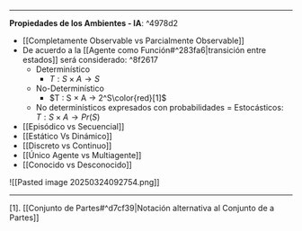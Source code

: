 ***
**Propiedades de los Ambientes - IA**: ^4978d2
- [[Completamente Observable vs Parcialmente Observable]]
- De acuerdo a la [[Agente como Función#^283fa6|transición entre estados]] será considerado: ^8f2617
	- Determinístico
		- $T :S×A→S$
	- No-Determinístico
		- $T : S × A → 2^S\color{red}[1]$
	- No determinísticos expresados con probabilidades = Estocásticos: $T : S × A → Pr (S)$
- [[Episódico vs Secuencial]]
- [[Estático Vs Dinámico]] 
- [[Discreto vs Continuo]] 
- [[Único Agente vs Multiagente]] 
- [[Conocido vs Desconocido]]

![[Pasted image 20250324092754.png]]
***
[1]. [[Conjunto de Partes#^d7cf39|Notación alternativa al Conjunto de a Partes]]  